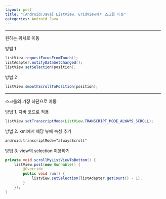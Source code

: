 ```yaml
---
layout: post
title: "[Android/Java] ListView, GridView에서 스크롤 이동"
categories: Android Java
---
```


---
원하는 위치로 이동

방법 1
```java
listView.requestFocusFromTouch();
listAdapter.notifyDataSetChanged();
listView.setSelection(position);
```

방법 2
```java
listView.smoothScrollToPosition(position);
```


---
스크롤의 가장 하단으로 이동  

방법 1. 자바 코드로 적용
```java
listView.setTranscriptMode(ListView.TRANSCRIPT_MODE_ALWAYS_SCROLL);
```

방법 2. xml에서 해당 뷰에 속성 추가
```xml
android:transcriptMode="alwaysScroll"
```

방법 3. view의 selection 이용하기
```java
private void scrollMyListViewToBottom() {
    listView.post(new Runnable() {
        @Override
        public void run() {
            listView.setSelection(listAdapter.getCount() - 1);
        }
    });
}
```